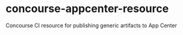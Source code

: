 # concourse-appcenter-resource
Concourse CI resource for publishing generic artifacts to App Center
